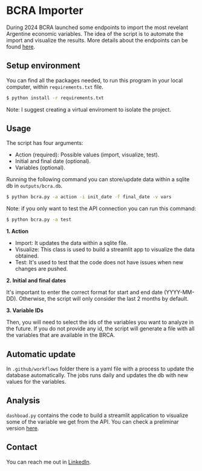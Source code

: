 # BCRA Importer

During 2024 BCRA launched some endpoints to import the most revelant Argentine economic variables. 
The idea of the script is to automate the import and visualize the results.
More details about the endpoints can be found [here](https://www.bcra.gob.ar/Catalogo/apis.asp?fileName=principales-variables-v1).

## Setup environment

You can find all the packages needed, to run this program in your local computer, within `requirements.txt` file.

```bash
$ python install -r requirements.txt
```

Note: I suggest creating a virtual enviroment to isolate the project.

## Usage

The script has four arguments:

- Action (required): Possible values (import, visualize, test).
- Initial and final date (optional).
- Variables (optional).

Running the following command you can store/update data within a sqlite db in `outputs/bcra.db`.

```bash
$ python bcra.py -a action -i init_date -f final_date -v vars 
```

Note: if you only want to test the API connection you can run this command:

```bash
$ python bcra.py -a test
```

**1. Action**

- Import: It updates the data within a sqlite file.
- Visualize: This class is used to build a streamlit app to visualize the data obtained.
- Test: It's used to test that the code does not have issues when new changes are pushed.

**2. Initial and final dates**

It's important to enter the correct format for start and end date (YYYY-MM-DD).
Otherwise, the script will only consider the last 2 months by default.

**3. Variable IDs**

Then, you will need to select the ids of the variables you want to analyze in the future.
If you do not provide any id, the script will generate a file with all the variables that are available in the BRCA.

## Automatic update

In `.github/workflows` folder there is a yaml file with a process to update the database automatically.
The jobs runs daily and updates the db with new values for the variables.

## Analysis

`dashboad.py` contains the code to build a streamlit application to visualize some of the variable we get from the API. 
You can check a preliminar version [here](https://bcraapi.streamlit.app/).

## Contact

You can reach me out in [LinkedIn](https://www.linkedin.com/in/hugo-rucchetto/).
